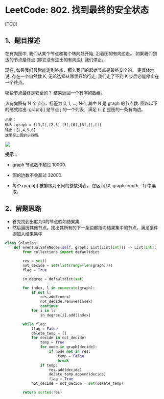 # LeetCode: 802. 找到最终的安全状态

[TOC]

## 1、题目描述

在有向图中, 我们从某个节点和每个转向处开始, 沿着图的有向边走。 如果我们到达的节点是终点 (即它没有连出的有向边), 我们停止。

现在, 如果我们最后能走到终点，那么我们的起始节点是最终安全的。 更具体地说, 存在一个自然数 K,  无论选择从哪里开始行走, 我们走了不到 K 步后必能停止在一个终点。

哪些节点最终是安全的？ 结果返回一个有序的数组。

该有向图有 N 个节点，标签为 0, 1, ..., N-1, 其中 N 是 graph 的节点数.  图以以下的形式给出: graph[i] 是节点 j 的一个列表，满足 (i, j) 是图的一条有向边。

```
示例：
输入：graph = [[1,2],[2,3],[5],[0],[5],[],[]]
输出：[2,4,5,6]
这里是上图的示意图。
```

![](http://markdown-images-1251766755.cos.ap-beijing.myqcloud.com/notebook/2019-09-19-051008.png)

**提示：**

- graph 节点数不超过 10000.

- 图的边数不会超过 32000.

- 每个 graph[i] 被排序为不同的整数列表， 在区间 [0, graph.length - 1] 中选取。

## 2、解题思路

- 首先找到出度为0的节点假如结果集
- 然后遍历其他节点，找出其所有的下一条边都指向结果集中的节点，满足条件则加入结果集中

```python
class Solution:
    def eventualSafeNodes(self, graph: List[List[int]]) -> List[int]:
        from collections import defaultdict

        res = set()
        not_decide = set(list(range(len(graph))))
        flag = True

        in_degree = defaultdict(set)

        for index, l in enumerate(graph):
            if not l:
                res.add(index)
                not_decide.remove(index)
                continue
            for i in l:
                in_degree[i].add(index)

        while flag:
            flag = False
            delete_temp = []
            for decide in not_decide:
                temp = True
                for node in graph[decide]:
                    if node not in res:
                        temp = False
                        break
                if temp:
                    res.add(decide)
                    delete_temp.append(decide)
                    flag = True
            not_decide = not_decide - set(delete_temp)

        return sorted(res)
```









